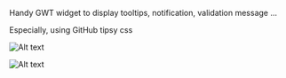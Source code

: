 Handy GWT widget to display tooltips, notification, validation message ...

Especially, using GitHub tipsy css

![Alt text](../../tree/master/screenshots/top.png)

![Alt text](../../tree/master/screenshots/left.png)
